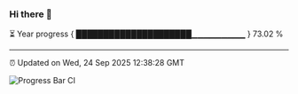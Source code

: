 ### Hi there 👋

⏳ Year progress { █████████████████████▁▁▁▁▁▁▁▁▁ } 73.02 %

---

⏰ Updated on Wed, 24 Sep 2025 12:38:28 GMT

![Progress Bar CI](https://github.com/liununu/liununu/workflows/Progress%20Bar%20CI/badge.svg)
